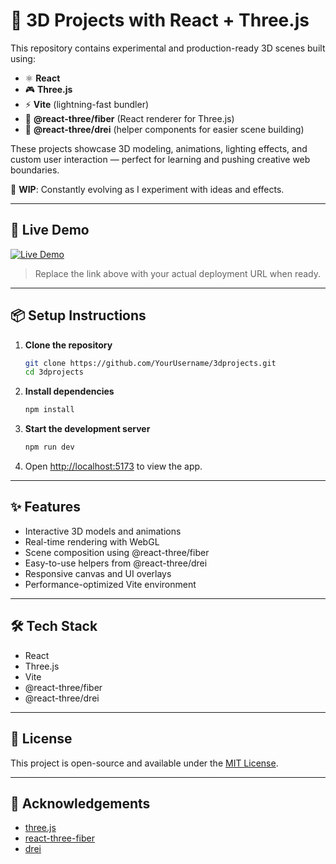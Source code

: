 
# 🧩 3D Projects with React + Three.js

This repository contains experimental and production-ready 3D scenes built using:

- ⚛️ **React**
- 🎮 **Three.js**
- ⚡ **Vite** (lightning-fast bundler)
- 🧵 **@react-three/fiber** (React renderer for Three.js)
- 🎯 **@react-three/drei** (helper components for easier scene building)

These projects showcase 3D modeling, animations, lighting effects, and custom user interaction — perfect for learning and pushing creative web boundaries.

🚧 **WIP**: Constantly evolving as I experiment with ideas and effects.

---

## 🚀 Live Demo

[![Live Demo](https://img.shields.io/badge/Demo-View_Live-0A192F?style=for-the-badge&logo=vercel&logoColor=white)](https://your-demo-link.com)

> Replace the link above with your actual deployment URL when ready.

---

## 📦 Setup Instructions

1. **Clone the repository**
   ```bash
   git clone https://github.com/YourUsername/3dprojects.git
   cd 3dprojects
   ```

2. **Install dependencies**
   ```bash
   npm install
   ```

3. **Start the development server**
   ```bash
   npm run dev
   ```

4. Open [http://localhost:5173](http://localhost:5173) to view the app.

---

## ✨ Features

- Interactive 3D models and animations
- Real-time rendering with WebGL
- Scene composition using @react-three/fiber
- Easy-to-use helpers from @react-three/drei
- Responsive canvas and UI overlays
- Performance-optimized Vite environment

---

## 🛠️ Tech Stack

- React
- Three.js
- Vite
- @react-three/fiber
- @react-three/drei

---

## 📄 License

This project is open-source and available under the [MIT License](LICENSE).

---

## 🙌 Acknowledgements

- [three.js](https://threejs.org/)
- [react-three-fiber](https://github.com/pmndrs/react-three-fiber)
- [drei](https://github.com/pmndrs/drei)

